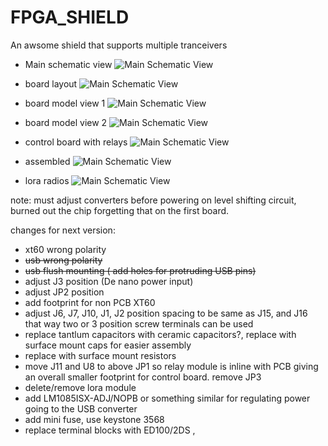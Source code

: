 # FPGA_SHIELD
An awsome shield that supports multiple tranceivers

* Main schematic view
![Main Schematic View](https://github.com/mhouse1/FPGA_SHIELD/blob/master/Documentation/main_schematic_view.png)

* board layout
![Main Schematic View](https://github.com/mhouse1/FPGA_SHIELD/blob/master/Documentation/board_layout.png)

* board model view 1
![Main Schematic View](https://github.com/mhouse1/FPGA_SHIELD/blob/master/Documentation/board_model.png)

* board model view 2
![Main Schematic View](https://github.com/mhouse1/FPGA_SHIELD/blob/master/Documentation/board_model2.png)


* control board with relays
![Main Schematic View](https://github.com/mhouse1/FPGA_SHIELD/blob/master/Documentation/control_board.jpg)

* assembled
![Main Schematic View](https://github.com/mhouse1/FPGA_SHIELD/blob/master/Documentation/Assembled_control_board.JPG)

* lora radios
![Main Schematic View](https://github.com/mhouse1/FPGA_SHIELD/blob/master/Documentation/lora_radios.jpg)


note: must adjust converters before powering on level shifting circuit, burned out the chip forgetting that on the first board.

changes for next version:
* xt60 wrong polarity
* ~~usb wrong polarity~~
* ~~usb flush mounting ( add holes for protruding USB pins)~~
* adjust J3 position (De nano power input)
* adjust JP2 position 
* add footprint for non PCB XT60
* adjust J6, J7, J10, J1, J2 position spacing to be same as J15, and J16 that way two or 3 position screw terminals can be used
* replace tantlum capacitors with ceramic capacitors?, replace with surface mount caps for easier assembly
* replace with surface mount resistors 
* move J11 and U8 to above JP1 so relay module is inline with PCB giving an overall smaller footprint for control board.
remove JP3
* delete/remove lora module
* add LM1085ISX-ADJ/NOPB or something similar for regulating power going to the USB converter
* add mini fuse, use keystone 3568
* replace terminal blocks with ED100/2DS	, 

